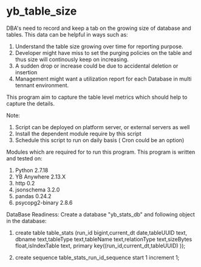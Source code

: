 # yb_table_size

DBA's need to record and keep a tab on the growing size of database and tables. This data can be helpful in ways such as:

1) Understand the table size growing over time for reporting purpose.
2) Developer might have miss to set the purging policies on the table and thus size will continously keep on increasing.
3) A sudden drop or increase could be due to accidental deletion or insertion
4) Management might want a utilization report for each Database in multi tennant environment.

This program aim to capture the table level metrics which should help to capture the details.

Note:
1) Script can be deployed on platform server, or external servers as well
2) Install the dependent module require by this script
3) Schedule this script to run on daily basis ( Cron could be an option)

Modules which are required for to run this program. This program is written and tested on:

1) Python 2.7.18
2) YB Anywhere 2.13.X
3) http                               0.2
4) jsonschema                         3.2.0
5) pandas                             0.24.2
6) psycopg2-binary                    2.8.6

DataBase Readiness:
Create a database "yb_stats_db" and following object in the database:

1) create table table_stats (run_id bigint,current_dt date,tableUUID text, dbname text,tableType text,tableName text,relationType text,sizeBytes float,isIndexTable text, primary key((run_id,current_dt,tableUUID) ));

2) create sequence table_stats_run_id_sequence start 1 increment 1;
